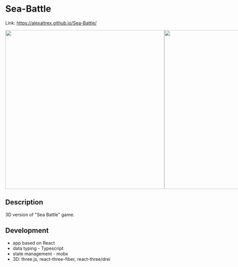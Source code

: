 # Sea-Battle
Link: https://alexaltrex.github.io/Sea-Battle/

<div style="display:flex;">
  <img src="https://user-images.githubusercontent.com/56224288/186989293-853c2117-2368-40a4-a8f2-a1c918c7d7ef.jpg" width="500">
  <img src="https://user-images.githubusercontent.com/56224288/186989298-dbc6c73e-c754-44bb-9c9b-54787a232ef8.jpg" width="500">
</div>

## Description
3D version of "Sea Battle" game.

## Development
* app based on React
* data typing - Typescript
* state management - mobx
* 3D: three.js, react-three-fiber, react-three/drei
